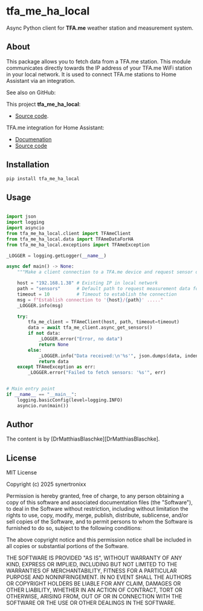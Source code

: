 # tfa_me_ha_local

Async Python client for **TFA.me** weather station and measurement system.

## About

This package allows you to fetch data from a TFA.me station.
This module communicates directly towards the IP address of your TFA.me WiFi station in your local network.
It is used to connect TFA.me stations to Home Assistant via an integration.

See also on GitHub:

This project **tfa_me_ha_local**:

- [Source code](https://github.com/DrMatthiasBlaschke/tfa_me_ha_local).

TFA.me integration for Home Assistant:

- [Documenation](https://www.home-assistant.io/integrations/a_tfa_me_1)
- [Source code](https://github.com/home-assistant/core/tree/dev/homeassistant/components/a_tfa_me_1)

## Installation

```bash
pip install tfa_me_ha_local
```

## Usage

```python

import json
import logging
import asyncio
from tfa_me_ha_local.client import TFAmeClient
from tfa_me_ha_local.data import TFAmeDataForHA
from tfa_me_ha_local.exceptions import TFAmeException

_LOGGER = logging.getLogger(__name__)

async def main() -> None:
    """Make a client connection to a TFA.me device and request sensor data."""

    host = "192.168.1.38" # Existing IP in local network
    path = "sensors"      # Default path to request measurement data for all sensors
    timeout = 10          # Timeout to establish the connection
    msg = f"Establish connection to '{host}/{path}' ....."
    _LOGGER.info(msg)

    try:
        tfa_me_client = TFAmeClient(host, path, timeout=timeout)
        data = await tfa_me_client.async_get_sensors()
        if not data:
            _LOGGER.error("Error, no data")
            return None
        else:
            _LOGGER.info("Data received:\n'%s'", json.dumps(data, indent=2))
            return data
    except TFAmeException as err:
        _LOGGER.error("Failed to fetch sensors: '%s'", err)


# Main entry point
if __name__ == "__main__":
    logging.basicConfig(level=logging.INFO)
    asyncio.run(main())
```

## Author

The content is by [DrMatthiasBlaschke][DrMatthiasBlaschke].

## License

MIT License

Copyright (c) 2025 synertronixx

Permission is hereby granted, free of charge, to any person obtaining a copy
of this software and associated documentation files (the "Software"), to deal
in the Software without restriction, including without limitation the rights
to use, copy, modify, merge, publish, distribute, sublicense, and/or sell
copies of the Software, and to permit persons to whom the Software is
furnished to do so, subject to the following conditions:

The above copyright notice and this permission notice shall be included in all
copies or substantial portions of the Software.

THE SOFTWARE IS PROVIDED "AS IS", WITHOUT WARRANTY OF ANY KIND, EXPRESS OR
IMPLIED, INCLUDING BUT NOT LIMITED TO THE WARRANTIES OF MERCHANTABILITY,
FITNESS FOR A PARTICULAR PURPOSE AND NONINFRINGEMENT. IN NO EVENT SHALL THE
AUTHORS OR COPYRIGHT HOLDERS BE LIABLE FOR ANY CLAIM, DAMAGES OR OTHER
LIABILITY, WHETHER IN AN ACTION OF CONTRACT, TORT OR OTHERWISE, ARISING FROM,
OUT OF OR IN CONNECTION WITH THE SOFTWARE OR THE USE OR OTHER DEALINGS IN THE
SOFTWARE.
